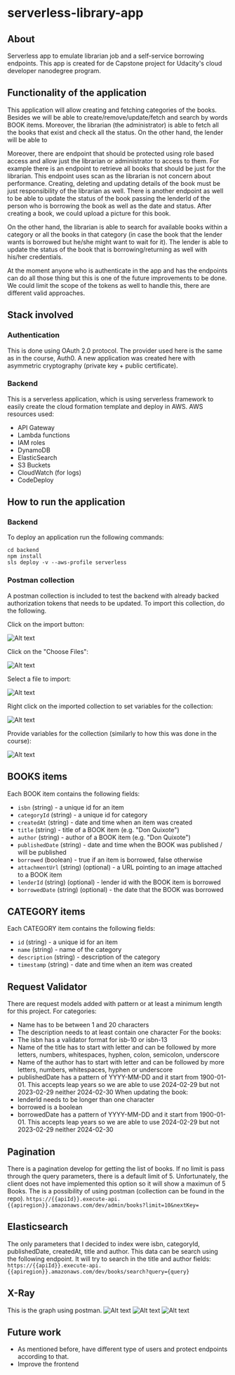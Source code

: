 # serverless-library-app

## About

Serverless app to emulate librarian job and a self-service borrowing endpoints.
This app is created for de Capstone project for Udacity's cloud developer nanodegree program.

## Functionality of the application

This application will allow creating and fetching categories of the books. Besides we will be able to create/remove/update/fetch and search by words BOOK items.
Moreover, the librarian (the administrator) is able to fetch all the books that exist and check all the status. On the other hand, the lender will be able to 

Moreover, there are endpoint that should be protected using role based access and allow just the librarian or administrator to access to them. For example there is an endpoint to retrieve all books that should be just for the librarian. This endpoint uses scan as the librarian is not concern about performance. Creating, deleting and updating details of the book must be just responsibility of the librarian as well. There is another endpoint as well to be able to update the status of the book passing the lenderId of the person who is borrowing the book as well as the date and status. After creating a book, we could upload a picture for this book.

On the other hand,  the librarian is able to search for available books within a category or all the books in that category (in case the book that the lender wants is borrowed but he/she might want to wait for it). The lender is able to update the status of the book that is borrowing/returning as well with his/her credentials.

At the moment anyone who is authenticate in the app and has the endpoints can do all those thing but this is one of the future improvements to be done. We could limit the scope of the tokens as well to handle this, there are different valid approaches.

## Stack involved
### Authentication 
This is done using OAuth 2.0 protocol. The provider used here is the same as in the course, Auth0. A new application was created here with asymmetric cryptography (private key + public certificate).

### Backend
This is a serverless application, which is using serverless framework to easily create the cloud formation template and deploy in AWS.
AWS resources used:
- API Gateway
- Lambda functions
- IAM roles
- DynamoDB
- ElasticSearch
- S3 Buckets
- CloudWatch (for logs)
- CodeDeploy

 
## How to run the application

### Backend

To deploy an application run the following commands:

```
cd backend
npm install
sls deploy -v --aws-profile serverless
```

### Postman collection

A postman collection is included to test the backend with already backed authorization tokens that needs to be updated.
To import this collection, do the following.

Click on the import button:

![Alt text](screenshots/postman/import-collection-1.png?raw=true "Image 1")


Click on the "Choose Files":

![Alt text](screenshots/postman/import-collection-2.png?raw=true "Image 2")


Select a file to import:

![Alt text](screenshots/postman/import-collection-3.png?raw=true "Image 3")


Right click on the imported collection to set variables for the collection:

![Alt text](screenshots/postman/import-collection-4.png?raw=true "Image 4")

Provide variables for the collection (similarly to how this was done in the course):

![Alt text](screenshots/postman/import-collection-5.png?raw=true "Image 5")

## BOOKS items

Each BOOK item contains the following fields:

* `isbn` (string) - a unique id for an item
* `categoryId` (string) - a unique id for category
* `createdAt` (string) - date and time when an item was created
* `title` (string) - title of a BOOK item (e.g. "Don Quixote")
* `author` (string) - author of a BOOK item (e.g. "Don Quixote")
* `publishedDate` (string) - date and time when the BOOK was published / will be published
* `borrowed` (boolean) - true if an item is borrowed, false otherwise
* `attachmentUrl` (string) (optional) - a URL pointing to an image attached to a BOOK item
* `lenderId` (string) (optional) - lender id with the BOOK item is borrowed
* `borrowedDate` (string) (optional) - the date that the BOOK was borrowed

## CATEGORY items

Each CATEGORY item contains the following fields:

* `id` (string) - a unique id for an item
* `name` (string) - name of the category
* `description` (string) - description of the category
* `timestamp` (string) - date and time when an item was created


## Request Validator
There are request models added with pattern or at least a minimum length for this project. For categories:
- Name has to be between 1 and 20 characters
- The description needs to at least contain one character
For the books:
- The isbn has a validator format for isb-10 or isbn-13
- Name of the title has to start with letter and can be followed by more letters, numbers, whitespaces, hyphen, colon, semicolon, underscore
- Name of the author has to start with letter and can be followed by more letters, numbers, whitespaces, hyphen or underscore
- publishedDate has a pattern of YYYY-MM-DD and it start from 1900-01-01. This accepts leap years so we are able to use 2024-02-29 but not 2023-02-29 neither 2024-02-30
When updating the book:
- lenderId needs to be longer than one character
- borrowed is a boolean
- borrowedDate has a pattern of YYYY-MM-DD and it start from 1900-01-01. This accepts leap years so we are able to use 2024-02-29 but not 2023-02-29 neither 2024-02-30

## Pagination
There is a pagination develop for getting the list of books. If no limit is pass through the query parameters, there is a default limit of 5.
Unfortunately, the client does not have implemented this option so it will show a maximun of 5 Books. The is a possibility of using postman (collection can be found in the repo).
`https://{{apiId}}.execute-api.{{apiregion}}.amazonaws.com/dev/admin/books?limit=10&nextKey=`

## Elasticsearch 
The only parameters that I decided to index were isbn, categoryId, publishedDate, createdAt, title and author. This data can be search using the following endpoint. It will try to search in the title and author fields:
`https://{{apiId}}.execute-api.{{apiregion}}.amazonaws.com/dev/books/search?query={query}`

## X-Ray
This is the graph using postman.
![Alt text](screenshots/full-xray.png?raw=true "X-Ray")
![Alt text](screenshots/http-xray.png?raw=true "HTTP tracing")
![Alt text](screenshots/postman/ES-sync-xray.png?raw=true "Tracing when syncing DynamoDB with ElasticSearch")

## Future work
- As mentioned before, have different type of users and protect endpoints according to that.
- Improve the frontend